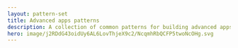 ```yaml
---
layout: pattern-set
title: Advanced apps patterns
description: A collection of common patterns for building advanced apps.
hero: image/j2RDdG43oidUy6AL6LovThjeX9c2/NcqmhRbQCFP5twoNcOHg.svg
---
```

